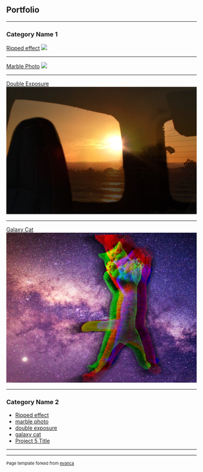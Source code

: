 ## Portfolio

---

### Category Name 1 

[Ripped effect](/sample_page)
<img src="images/ripped1.pngraw=true"/>

---
[Marble Photo](/pdf/sample_presentation.pdf)
<img src="images/marble.png?raw=true"/>

---
[Double Exposure](http://example.com/)
<img src="images/doubleexp.jpg?raw=true"/>

---
[Galaxy Cat](http://example.com/)
<img src="images/GalaxyCatz.jpg?raw=true"/>

---

### Category Name 2

- [Ripped effect](http://example.com/)
- [marble photo](http://example.com/)
- [double exposure](http://example.com/)
- [galaxy cat](http://example.com/)
- [Project 5 Title](http://example.com/)

---




---
<p style="font-size:11px">Page template forked from <a href="https://github.com/evanca/quick-portfolio">evanca</a></p>
<!-- Remove above link if you don't want to attibute -->
